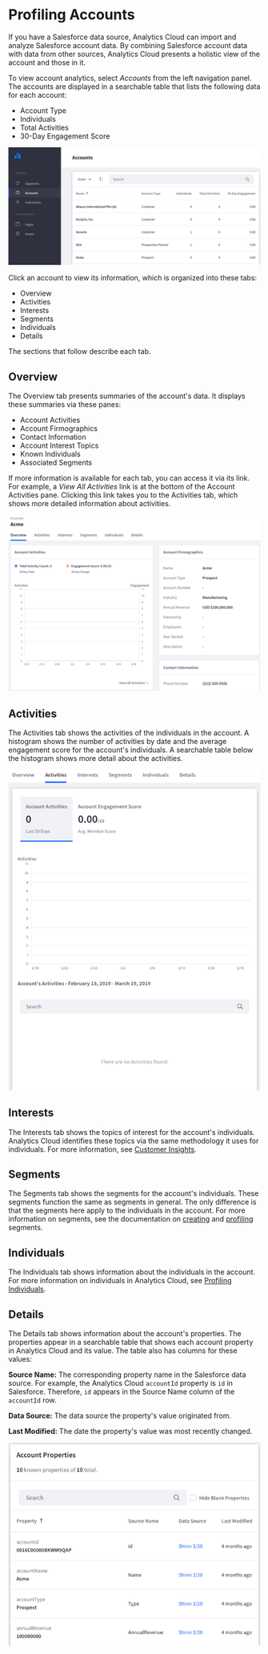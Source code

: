 # Profiling Accounts [](id=profiling-accounts)

If you have a Salesforce data source, Analytics Cloud can import and analyze 
Salesforce account data. By combining Salesforce account data with data from 
other sources, Analytics Cloud presents a holistic view of the account and those 
in it. 

To view account analytics, select *Accounts* from the left navigation panel. The 
accounts are displayed in a searchable table that lists the following data for 
each account: 

-   Account Type
-   Individuals
-   Total Activities
-   30-Day Engagement Score

![Figure 1: The Accounts tab lists the Salesforce accounts imported in Analytics Cloud.](../../images/accounts.png)

Click an account to view its information, which is organized into these tabs: 

-   Overview
-   Activities
-   Interests
-   Segments
-   Individuals
-   Details

The sections that follow describe each tab. 

## Overview [](id=overview)

The Overview tab presents summaries of the account's data. It displays these 
summaries via these panes: 

-   Account Activities
-   Account Firmographics
-   Contact Information
-   Account Interest Topics
-   Known Individuals
-   Associated Segments

If more information is available for each tab, you can access it via its link. For 
example, a *View All Activities* link is at the bottom of the Account Activities 
pane. Clicking this link takes you to the Activities tab, which shows more 
detailed information about activities. 

![Figure 2: The Overview tab displays summaries of the account's data.](../../images/accounts-overview.png)

## Activities [](id=activities)

The Activities tab shows the activities of the individuals in the account. A 
histogram shows the number of activities by date and the average engagement 
score for the account's individuals. A searchable table below the histogram 
shows more detail about the activities. 

![Figure 3: The Activities tab displays data on activities of the account's individuals.](../../images/accounts-activities.png)

## Interests [](id=interests)

The Interests tab shows the topics of interest for the account's individuals. 
Analytics Cloud identifies these topics via the same methodology it uses for 
individuals. For more information, see 
[Customer Insights](https://help.liferay.com/hc/en-us/articles/360006947951-Customer-Insights). 

## Segments [](id=segments)

The Segments tab shows the segments for the account's individuals. These 
segments function the same as segments in general. The only difference is that 
the segments here apply to the individuals in the account. For more information 
on segments, see the documentation on 
[creating](https://help.liferay.com/hc/en-us/articles/360006947671-Creating-Segments) 
and 
[profiling](https://help.liferay.com/hc/en-us/articles/360006947851-Profiling-Segments) 
segments. 

## Individuals [](id=individuals)

The Individuals tab shows information about the individuals in the account. For 
more information on individuals in Analytics Cloud, see 
[Profiling Individuals](https://help.liferay.com/hc/en-us/articles/360006946171-Profiling-Individuals).

## Details [](id=details)

The Details tab shows information about the account's properties. The properties 
appear in a searchable table that shows each account property in Analytics Cloud 
and its value. The table also has columns for these values: 

**Source Name:** The corresponding property name in the Salesforce data source. 
For example, the Analytics Cloud `accountId` property is `id` in Salesforce. 
Therefore, `id` appears in the Source Name column of the `accountId` row. 

**Data Source:** The data source the property's value originated from. 

**Last Modified:** The date the property's value was most recently changed. 

![Figure 4: The Details tab contains a searchable table that shows the account's properties and their values.](../../images/salesforce-accounts-details.png)
